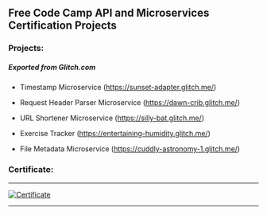 ## Free Code Camp API and Microservices Certification Projects

### Projects:  

##### Exported from Glitch.com

- Timestamp Microservice (https://sunset-adapter.glitch.me/)

- Request Header Parser Microservice (https://dawn-crib.glitch.me/)

- URL Shortener Microservice (https://silly-bat.glitch.me/)

- Exercise Tracker (https://entertaining-humidity.glitch.me/)

- File Metadata Microservice (https://cuddly-astronomy-1.glitch.me/)


### Certificate: 
___

[![Certificate](https://user-images.githubusercontent.com/29705703/53000587-c2b13e80-344e-11e9-9422-b0b6114faf73.png)](https://www.freecodecamp.org/certification/karanpratapsingh/apis-and-microservices "View Online")
___